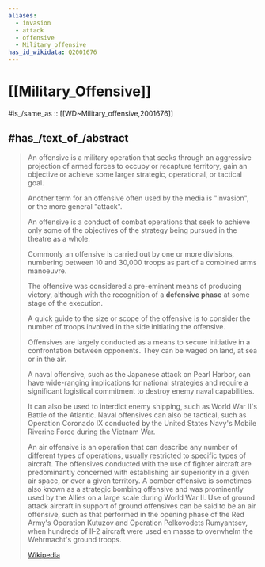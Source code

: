 ```yaml
---
aliases:
  - invasion
  - attack
  - offensive
  - Military_offensive
has_id_wikidata: Q2001676
---
```


# [[Military_Offensive]] 

#is_/same_as :: [[WD~Military_offensive,2001676]] 

## #has_/text_of_/abstract 

> An offensive is a military operation that seeks through an aggressive projection of armed forces 
> to occupy or recapture territory, gain an objective 
> or achieve some larger strategic, operational, or tactical goal. 
> 
> Another term for an offensive often used by the media is "invasion", 
> or the more general "attack". 
> 
> An offensive is a conduct of combat operations 
> that seek to achieve only some of the objectives 
> of the strategy being pursued in the theatre as a whole. 
> 
> Commonly an offensive is carried out by one or more divisions, 
> numbering between 10 and 30,000 troops as part of a combined arms manoeuvre.
>
> The offensive was considered a pre-eminent means of producing victory, 
> although with the recognition of a **defensive phase** at some stage of the execution.
>
> A quick guide to the size or scope of the offensive is 
> to consider the number of troops involved in the side initiating the offensive.
>
> Offensives are largely conducted as a means 
> to secure initiative in a confrontation between opponents. 
> They can be waged on land, at sea or in the air.
>
> A naval offensive, such as the Japanese attack on Pearl Harbor, 
> can have wide-ranging implications for national strategies 
> and require a significant logistical commitment to destroy enemy naval capabilities. 
> 
> It can also be used to interdict enemy shipping, such as World War II's Battle of the Atlantic. 
> Naval offensives can also be tactical, such as Operation Coronado IX 
> conducted by the United States Navy's Mobile Riverine Force during the Vietnam War.
>
> An air offensive is an operation that can describe any number of different types of operations, usually restricted to specific types of aircraft. The offensives conducted with the use of fighter aircraft are predominantly concerned with establishing air superiority in a given air space, or over a given territory. A bomber offensive is sometimes also known as a strategic bombing offensive and was prominently used by the Allies on a large scale during World War II. Use of ground attack aircraft in support of ground offensives can be said to be an air offensive, such as that performed in the opening phase of the Red Army's Operation Kutuzov and Operation Polkovodets Rumyantsev, when hundreds of Il-2 aircraft were used en masse to overwhelm the Wehrmacht's ground troops.
>
> [Wikipedia](https://en.wikipedia.org/wiki/Offensive%20(military)) 

